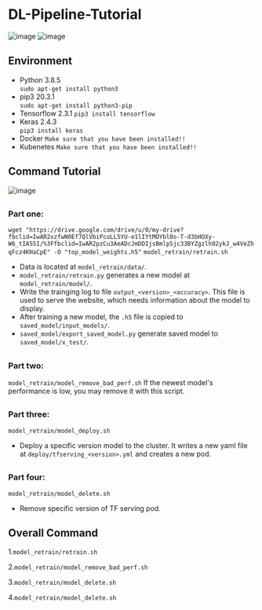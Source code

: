 # DL-Pipeline-Tutorial
![image](https://github.com/lsalab-member/DL-Pipeline-Tutorial/blob/main/system.png)
![image](https://github.com/lsalab-member/DL-Pipeline-Tutorial/blob/main/螢幕快照%202020-12-06%20下午11.01.56.png)

## <h2> Environment
- Python        3.8.5       
`sudo apt-get install python3` 
- pip3          20.3.1      
`sudo apt-get install python3-pip`
- Tensorflow    2.3.1
`pip3 install tensorflow`
- Keras         2.4.3      
`pip3 install keras`
- Docker        `Make sure that you have been installed!!`
- Kubenetes     `Make sure that you have been installed!!`

## <h2> Command Tutorial
![image](https://github.com/lsalab-member/DL-Pipeline-Tutorial/blob/main/tutorial.png)
## <h3> Part one: 
`wget "https://drive.google.com/drive/u/0/my-drive?fbclid=IwAR2xzfwN0Ef7QlVbiPcoLL5YU-e1lIYtMOYbl0o-T-d3bHOXy-W6_tIA55I/%3Ffbclid=IwAR2pzCu3AeADcJmDDIjsBmlpSjc33BYZgzlh02ykJ_w4VeZhqFcz4KHaCpE" -O "top_model_weights.h5"`
`model_retrain/retrain.sh`


- Data is located at `model_retrain/data/`.
- `model_retrain/retrain.py` generates a new model at `model_retrain/model/`.
- Write the trainging log to file `output_<version>_<accuracy>`. This file is used to serve the website, which needs information about the model to display.
- After training a new model, the `.h5` file is copied to `saved_model/input_models/`.
- `saved_model/export_saved_model.py` generate saved model to `saved_model/x_test/`.

## <h3> Part two: 
`model_retrain/model_remove_bad_perf.sh`
If the newest model's performance is low, you may remove it with this script.

## <h3> Part three: 
`model_retrain/model_deploy.sh`
- Deploy a specific version model to the cluster. It writes a new yaml file at `deploy/tfserving_<version>.yml` and creates a new pod.

## <h3> Part four:
`model_retrain/model_delete.sh`
- Remove specific version of TF serving pod.

## <h2> Overall Command
1.`model_retrain/retrain.sh`

2.`model_retrain/model_remove_bad_perf.sh`

3.`model_retrain/model_delete.sh`

4.`model_retrain/model_delete.sh`

